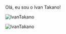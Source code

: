 Olá, eu sou o Ivan Takano!

<p><img align="left" style="display:block;" src="https://github-readme-stats.vercel.app/api/top-langs?username=IvanTakano&show_icons=true&locale=en&layout=compact" alt="IvanTakano" /></p></br>

<p align="left"> <img src="https://komarev.com/ghpvc/?username=IvanTakano&label=Profile%20views&color=0e75b6&style=flat" alt="IvanTakano" /> </p>
